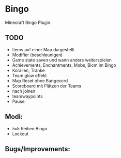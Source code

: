 # Bingo
Minecraft Bingo Plugin

## TODO

- Items auf einer Map dargestellt
- Modifier (beschleunigen)
- Game state saven und wann anders weiterspielen
- Achievements, Enchantments, Mobs, Biom im Bingo
- Korallen, Tränke
- Team glow effekt
- Map Reset ohne Bungecord
- Scoreboard mit Plätzen der Teams
- nach joinen
- teamwaypoints
- Pause
  
## Modi:
- 5x5 Reihen Bingo
- Lockout

## Bugs/Improvements:
